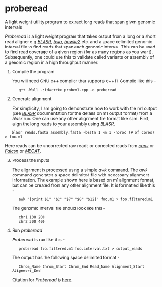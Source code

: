 # proberead
A light weight utility program to extract long reads that span given genomic intervals

<i>Proberead</i> is a light weight program that takes output from a long or a short read aligner e.g.<i><a href="https://github.com/PacificBiosciences/blasr">BLASR</a></i>, <i><a href="http://bio-bwa.sourceforge.net/">bwa</a></i>, <i><a href="http://bowtie-bio.sourceforge.net/bowtie2/index.shtml">bowtie2</a></i> etc. and a space delimited genomic interval file to find reads that span each genomic interval. This can be used to find read coverage of a given region (for as many regions as you want). Subsequently, one could use this to validate called variants or assembly of a genomic region in a high throughput manner.

1. Compile the program

   You will need GNU c++ compiler that supports c++11. Compile like this -
   ```
      g++ -Wall -std=c++0x probem1.cpp -o proberead
   ```
 2. Generate alignment
    
    For simplicity, I am going to demonstrate how to work with the m1 output (see <i><a href="https://github.com/PacificBiosciences/blasr">BLASR</a></i> documentation for the details on m1 output format) from a <i>blasr</i> run. One can use any other alignment file format like sam. First, align the long reads to your assembly using <i>BLASR</i>.
   ```
      blasr reads.fasta assembly.fasta -bestn 1 -m 1 -nproc (# of cores) > foo.m1
   ```
   Here reads can be uncorrected raw reads or corrected reads from <i><a href="https://github.com/marbl/canu">canu</a></i> or <i><a href="https://github.com/PacificBiosciences/FALCON">Falcon</a></i> or <i><a href="https://github.com/xiaochuanle/MECAT">MECAT</a></i>.
    
 
 3. Process the inputs
 
    The alignment is processed using a simple <i>awk</i> command. The <i>awk</i> command generates a space delimited file with necessary alignment information. The example shown here is based on m1 alignment format, but can be created from any other alignment file. It is formatted like this -
    ```
       awk '{print $1" "$2" "$7" "$8" "$12}' foo.m1 > foo.filtered.m1
    ```
    The genomic interval file should look like this -
    ```
       chr1 100 200
       chr2 300 400
    ```
  3. Run <i>proberead</i>
  
     <i> Proberead </i>is run like this -
     ```
        proberead foo.filtered.m1 foo.interval.txt > output_reads
     ```
     
     The output has the following space delimited format -
     ```
        Chrom_Name Chrom_Start Chrom_End Read_Name Alignment_Start Alignment_End
     ```
     
     Citation for <i>Proberead</i> is <a href="http://biorxiv.org/content/early/2017/03/08/114967">here</a>.
